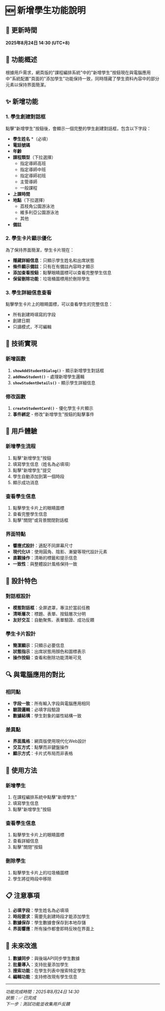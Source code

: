 # 🆕 新增學生功能說明

## 📅 更新時間
**2025年8月24日 14:30 (UTC+8)**

## 🎯 **功能概述**

根據用戶需求，網頁版的"課程編排系統"中的"新增學生"按鈕現在與電腦應用中"系統配置"頁面的"添加學生"功能保持一致，同時隱藏了學生資料內容中的部分元素以保持界面簡潔。

## ✨ **新增功能**

### **1. 學生創建對話框**
點擊"新增學生"按鈕後，會顯示一個完整的學生創建對話框，包含以下字段：

- **學生姓名** *（必填）
- **電話號碼**
- **年齡**
- **課程類型**（下拉選擇）
  - 指定導師高班
  - 指定導師中班
  - 指定導師初班
  - 主管導師
  - 一般課程
- **上課時間**
- **地點**（下拉選擇）
  - 荔枝角公園游泳池
  - 維多利亞公園游泳池
  - 其他
- **備註**

### **2. 學生卡片顯示優化**
為了保持界面簡潔，學生卡片現在：

- **隱藏詳細信息**：只顯示學生姓名和出席狀態
- **條件顯示備註**：只有在有備註內容時才顯示
- **添加查看按鈕**：點擊眼睛圖標可以查看完整學生信息
- **保留刪除功能**：垃圾桶圖標用於刪除學生

### **3. 學生詳細信息查看**
點擊學生卡片上的眼睛圖標，可以查看學生的完整信息：

- 所有創建時填寫的字段
- 創建日期
- 只讀模式，不可編輯

## 🔧 **技術實現**

### **新增函數**
1. **`showAddStudentDialog()`** - 顯示新增學生對話框
2. **`addNewStudent()`** - 處理新增學生邏輯
3. **`showStudentDetails()`** - 顯示學生詳細信息

### **修改函數**
1. **`createStudentCard()`** - 優化學生卡片顯示
2. **事件綁定** - 修改"新增學生"按鈕的點擊事件

## 📱 **用戶體驗**

### **新增學生流程**
1. 點擊"新增學生"按鈕
2. 填寫學生信息（姓名為必填項）
3. 點擊"新增學生"提交
4. 學生自動添加到第一個時段
5. 顯示成功消息

### **查看學生信息**
1. 點擊學生卡片上的眼睛圖標
2. 查看完整學生信息
3. 點擊"關閉"或背景關閉對話框

### **界面特點**
- **響應式設計**：適配不同屏幕尺寸
- **現代化UI**：使用圓角、陰影、漸變等現代設計元素
- **直觀操作**：清晰的標籤和提示信息
- **一致性**：與整體設計風格保持一致

## 🎨 **設計特色**

### **對話框設計**
- **模態對話框**：全屏遮罩，專注於當前任務
- **清晰層次**：標題、表單、按鈕層次分明
- **友好交互**：自動聚焦、表單驗證、成功反饋

### **學生卡片設計**
- **簡潔顯示**：只顯示必要信息
- **狀態指示**：出席狀態用顏色和圖標表示
- **操作按鈕**：查看和刪除功能清晰可見

## 🔍 **與電腦應用的對比**

### **相同點**
- **字段一致**：所有輸入字段與電腦應用相同
- **驗證邏輯**：必填字段驗證
- **數據結構**：學生對象的屬性結構一致

### **差異點**
- **界面風格**：網頁版使用現代化Web設計
- **交互方式**：點擊而非鍵盤操作
- **顯示方式**：卡片式布局而非表格

## 🚀 **使用方法**

### **新增學生**
1. 在課程編排系統中點擊"新增學生"
2. 填寫學生信息
3. 點擊"新增學生"按鈕

### **查看學生信息**
1. 點擊學生卡片上的眼睛圖標
2. 查看詳細信息
3. 點擊"關閉"按鈕

### **刪除學生**
1. 點擊學生卡片上的垃圾桶圖標
2. 學生將從時段中移除

## 📋 **注意事項**

1. **必填字段**：學生姓名為必填項
2. **時段要求**：需要先創建時段才能添加學生
3. **數據保存**：學生數據會保存到本地存儲
4. **界面響應**：所有操作都會即時反映在界面上

## 🔮 **未來改進**

1. **數據同步**：與後端API同步學生數據
2. **批量導入**：支持批量添加學生
3. **搜索功能**：在學生列表中搜索特定學生
4. **編輯功能**：支持修改現有學生信息

---

*功能完成時間：2025年8月24日 14:30*  
*狀態：✅ 已完成*  
*下一步：測試功能並收集用戶反饋* 